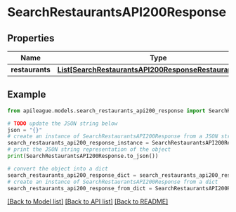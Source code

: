 # SearchRestaurantsAPI200Response


## Properties

Name | Type | Description | Notes
------------ | ------------- | ------------- | -------------
**restaurants** | [**List[SearchRestaurantsAPI200ResponseRestaurantsInner]**](SearchRestaurantsAPI200ResponseRestaurantsInner.md) |  | [optional] 

## Example

```python
from apileague.models.search_restaurants_api200_response import SearchRestaurantsAPI200Response

# TODO update the JSON string below
json = "{}"
# create an instance of SearchRestaurantsAPI200Response from a JSON string
search_restaurants_api200_response_instance = SearchRestaurantsAPI200Response.from_json(json)
# print the JSON string representation of the object
print(SearchRestaurantsAPI200Response.to_json())

# convert the object into a dict
search_restaurants_api200_response_dict = search_restaurants_api200_response_instance.to_dict()
# create an instance of SearchRestaurantsAPI200Response from a dict
search_restaurants_api200_response_from_dict = SearchRestaurantsAPI200Response.from_dict(search_restaurants_api200_response_dict)
```
[[Back to Model list]](../README.md#documentation-for-models) [[Back to API list]](../README.md#documentation-for-api-endpoints) [[Back to README]](../README.md)


